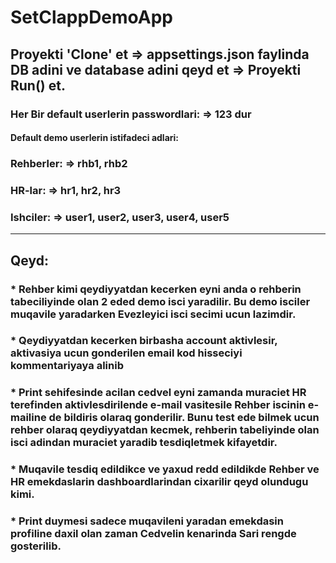 # SetClappDemoApp
## Proyekti 'Clone' et => appsettings.json faylinda DB adini ve database adini qeyd et => Proyekti Run() et.
### Her Bir default userlerin passwordlari: =>  123 dur
#### Default demo userlerin istifadeci adlari:
### Rehberler: =>  rhb1, rhb2
### HR-lar: =>  hr1, hr2, hr3
### Ishciler: =>  user1, user2, user3, user4, user5
-------------------------------------------
## Qeyd:
### * Rehber kimi qeydiyyatdan kecerken eyni anda o rehberin tabeciliyinde olan 2 eded demo isci yaradilir. Bu demo isciler muqavile yaradarken Evezleyici isci secimi ucun lazimdir.
### * Qeydiyyatdan kecerken birbasha account aktivlesir, aktivasiya ucun gonderilen email kod hisseciyi kommentariyaya alinib
### * Print sehifesinde acilan cedvel eyni zamanda muraciet HR terefinden aktivlesdirilende e-mail vasitesile Rehber iscinin e-mailine de bildiris olaraq gonderilir. Bunu test ede bilmek ucun rehber olaraq qeydiyyatdan kecmek, rehberin tabeliyinde olan isci adindan muraciet yaradib tesdiqletmek kifayetdir.
### * Muqavile tesdiq edildikce ve yaxud redd edildikde Rehber ve HR emekdaslarin dashboardlarindan cixarilir qeyd olundugu kimi.
### * Print duymesi sadece muqavileni yaradan emekdasin profiline daxil olan zaman Cedvelin kenarinda Sari rengde gosterilib.
